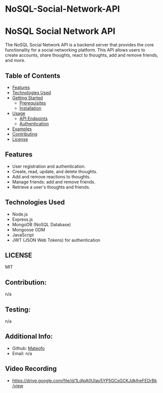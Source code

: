 # NoSQL-Social-Network-API

# NoSQL Social Network API

The NoSQL Social Network API is a backend server that provides the core functionality for a social networking platform. This API allows users to create accounts, share thoughts, react to thoughts, add and remove friends, and more.

## Table of Contents

- [Features](#features)
- [Technologies Used](#technologies-used)
- [Getting Started](#getting-started)
  - [Prerequisites](#prerequisites)
  - [Installation](#installation)
- [Usage](#usage)
  - [API Endpoints](#api-endpoints)
  - [Authentication](#authentication)
- [Examples](#examples)
- [Contributing](#contributing)
- [License](#license)

## Features

- User registration and authentication.
- Create, read, update, and delete thoughts.
- Add and remove reactions to thoughts.
- Manage friends: add and remove friends.
- Retrieve a user's thoughts and friends.

## Technologies Used

- Node.js
- Express.js
- MongoDB (NoSQL Database)
- Mongoose ODM
- JavaScript
- JWT (JSON Web Tokens) for authentication

## LICENSE
MIT

## Contribution:
  n/a

  ## Testing:
  n/a

  ## Additional Info:
  - Github: [Mateofo](https://github.com/Mateofo)
  - Email: n/a 

  ## Video Recording
  - https://drive.google.com/file/d/1LdIpA0UIay5YP5GCsGCKJdklheFEDrBk/view